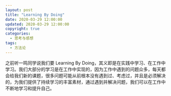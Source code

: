 ```yaml
---
layout: post
title: "Learning By Doing"
date: 2020-03-29 12:00:00
updated: 2020-03-29 12:00:00
copyright: true
categories:
  - 思考与感想
tags:
  - 方法论
---
```


之前听一鸣同学说我们要 Learning By Doing，其义即是在实践中学习、在工作中学习。我们大部分的学习是在工作中实现的，因为工作中遇到的问题众多，每天都会给我们新的课题，很多问题可能从前根本没有遇到过、考虑过，并且是必须解决的，为我们提供了持续学习的丰富素材，通过遇到并解决问题，我们可以在工作中不断地学习和提升自己。